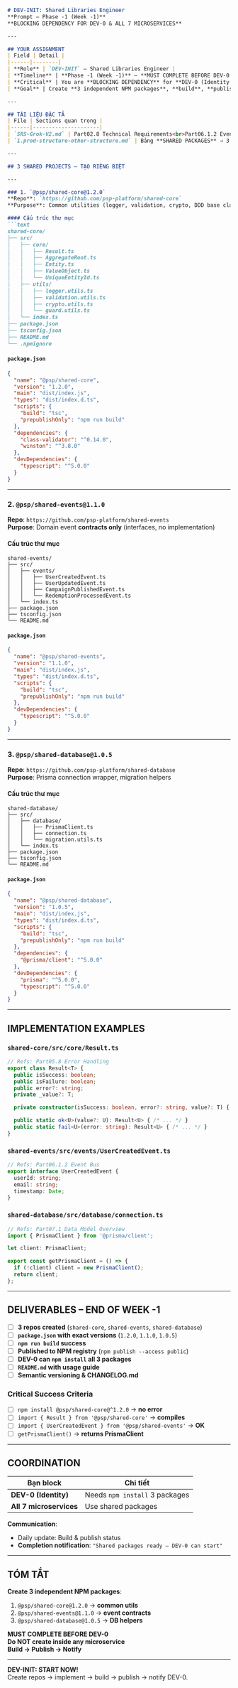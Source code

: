 ```markdown
# DEV-INIT: Shared Libraries Engineer  
**Prompt – Phase -1 (Week -1)**  
**BLOCKING DEPENDENCY FOR DEV-0 & ALL 7 MICROSERVICES**

---

## YOUR ASSIGNMENT
| Field | Detail |
|------|--------|
| **Role** | `DEV-INIT` – Shared Libraries Engineer |
| **Timeline** | **Phase -1 (Week -1)** – **MUST COMPLETE BEFORE DEV-0 STARTS** |
| **Critical** | You are **BLOCKING DEPENDENCY** for **DEV-0 (Identity Service)** and **all 7 microservices** |
| **Goal** | Create **3 independent NPM packages**, **build**, **publish** to registry so every service can `npm install` |

---

## TÀI LIỆU ĐẶC TẢ
| File | Sections quan trọng |
|------|---------------------|
| `SRS-Grok-V2.md` | Part02.8 Technical Requirements<br>Part06.1.2 Event Bus<br>Part07.1 Data Model Overview<br>EMSA-v1.0 Architecture Standards |
| `1.prod-structure-other-structure.md` | Bảng **SHARED PACKAGES** → 3 packages:<br>`@psp/shared-core@1.2.0`<br>`@psp/shared-events@1.1.0`<br>`@psp/shared-database@1.0.5` |

---

## 3 SHARED PROJECTS – TẠO RIÊNG BIỆT

---

### 1. `@psp/shared-core@1.2.0`
**Repo**: `https://github.com/psp-platform/shared-core`  
**Purpose**: Common utilities (logger, validation, crypto, DDD base classes)

#### Cấu trúc thư mục
```text
shared-core/
├── src/
│   ├── core/
│   │   ├── Result.ts
│   │   ├── AggregateRoot.ts
│   │   ├── Entity.ts
│   │   ├── ValueObject.ts
│   │   └── UniqueEntityId.ts
│   ├── utils/
│   │   ├── logger.utils.ts
│   │   ├── validation.utils.ts
│   │   ├── crypto.utils.ts
│   │   └── guard.utils.ts
│   └── index.ts
├── package.json
├── tsconfig.json
├── README.md
└── .npmignore
```

#### `package.json`
```json
{
  "name": "@psp/shared-core",
  "version": "1.2.0",
  "main": "dist/index.js",
  "types": "dist/index.d.ts",
  "scripts": {
    "build": "tsc",
    "prepublishOnly": "npm run build"
  },
  "dependencies": {
    "class-validator": "^0.14.0",
    "winston": "^3.8.0"
  },
  "devDependencies": {
    "typescript": "^5.0.0"
  }
}
```

---

### 2. `@psp/shared-events@1.1.0`
**Repo**: `https://github.com/psp-platform/shared-events`  
**Purpose**: Domain event **contracts only** (interfaces, no implementation)

#### Cấu trúc thư mục
```text
shared-events/
├── src/
│   ├── events/
│   │   ├── UserCreatedEvent.ts
│   │   ├── UserUpdatedEvent.ts
│   │   ├── CampaignPublishedEvent.ts
│   │   └── RedemptionProcessedEvent.ts
│   └── index.ts
├── package.json
├── tsconfig.json
└── README.md
```

#### `package.json`
```json
{
  "name": "@psp/shared-events",
  "version": "1.1.0",
  "main": "dist/index.js",
  "types": "dist/index.d.ts",
  "scripts": {
    "build": "tsc",
    "prepublishOnly": "npm run build"
  },
  "devDependencies": {
    "typescript": "^5.0.0"
  }
}
```

---

### 3. `@psp/shared-database@1.0.5`
**Repo**: `https://github.com/psp-platform/shared-database`  
**Purpose**: Prisma connection wrapper, migration helpers

#### Cấu trúc thư mục
```text
shared-database/
├── src/
│   ├── database/
│   │   ├── PrismaClient.ts
│   │   ├── connection.ts
│   │   └── migration.utils.ts
│   └── index.ts
├── package.json
├── tsconfig.json
└── README.md
```

#### `package.json`
```json
{
  "name": "@psp/shared-database",
  "version": "1.0.5",
  "main": "dist/index.js",
  "types": "dist/index.d.ts",
  "scripts": {
    "build": "tsc",
    "prepublishOnly": "npm run build"
  },
  "dependencies": {
    "@prisma/client": "^5.0.0"
  },
  "devDependencies": {
    "prisma": "^5.0.0",
    "typescript": "^5.0.0"
  }
}
```

---

## IMPLEMENTATION EXAMPLES

### `shared-core/src/core/Result.ts`
```ts
// Refs: Part05.8 Error Handling
export class Result<T> {
  public isSuccess: boolean;
  public isFailure: boolean;
  public error?: string;
  private _value?: T;

  private constructor(isSuccess: boolean, error?: string, value?: T) { /* ... */ }

  public static ok<U>(value?: U): Result<U> { /* ... */ }
  public static fail<U>(error: string): Result<U> { /* ... */ }
}
```

### `shared-events/src/events/UserCreatedEvent.ts`
```ts
// Refs: Part06.1.2 Event Bus
export interface UserCreatedEvent {
  userId: string;
  email: string;
  timestamp: Date;
}
```

### `shared-database/src/database/connection.ts`
```ts
// Refs: Part07.1 Data Model Overview
import { PrismaClient } from '@prisma/client';

let client: PrismaClient;

export const getPrismaClient = () => {
  if (!client) client = new PrismaClient();
  return client;
};
```

---

## DELIVERABLES – END OF WEEK -1
- [ ] **3 repos created** (`shared-core`, `shared-events`, `shared-database`)
- [ ] **`package.json` with exact versions** (`1.2.0`, `1.1.0`, `1.0.5`)
- [ ] **`npm run build` success**
- [ ] **Published to NPM registry** (`npm publish --access public`)
- [ ] **DEV-0 can `npm install` all 3 packages**
- [ ] **`README.md` with usage guide**
- [ ] **Semantic versioning & CHANGELOG.md**

### Critical Success Criteria
- [ ] `npm install @psp/shared-core@^1.2.0` → **no error**
- [ ] `import { Result } from '@psp/shared-core'` → **compiles**
- [ ] `import { UserCreatedEvent } from '@psp/shared-events'` → **OK**
- [ ] `getPrismaClient()` → **returns PrismaClient**

---

## COORDINATION
| Bạn block | Chi tiết |
|----------|--------|
| **DEV-0 (Identity)** | Needs `npm install` 3 packages |
| **All 7 microservices** | Use shared packages |

**Communication**:
- Daily update: Build & publish status
- **Completion notification**: `"Shared packages ready – DEV-0 can start"`

---

## TÓM TẮT
**Create 3 independent NPM packages**:
1. `@psp/shared-core@1.2.0` → **common utils**
2. `@psp/shared-events@1.1.0` → **event contracts**
3. `@psp/shared-database@1.0.5` → **DB helpers**

**MUST COMPLETE BEFORE DEV-0**  
**Do NOT create inside any microservice**  
**Build → Publish → Notify**

---

**DEV-INIT: START NOW!**  
Create repos → implement → build → publish → notify DEV-0.
```
```
